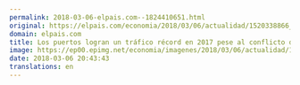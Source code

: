 ```yaml
---
permalink: 2018-03-06-elpais.com--1824410651.html
original: https://elpais.com/economia/2018/03/06/actualidad/1520338866_318212.html#?ref=rss&format=simple&link=link
domain: elpais.com
title: Los puertos logran un tráfico récord en 2017 pese al conflicto de la estiba
image: https://ep00.epimg.net/economia/imagenes/2018/03/06/actualidad/1520338866_318212_1520339101_rrss_normal.jpg
date: 2018-03-06 20:43:43
translations: en
---
```


